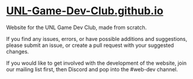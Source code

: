 # [UNL-Game-Dev-Club.github.io](http://UNL-Game-Dev-Club.github.io)
Website for the UNL Game Dev Club, made from scratch.

If you find any issues, errors, or have possible additions and suggestions, please submit an issue, or create a pull request with your suggested changes.

If you would like to get involved with the development of the website, join our mailing list first, then Discord and pop into the #web-dev channel.
